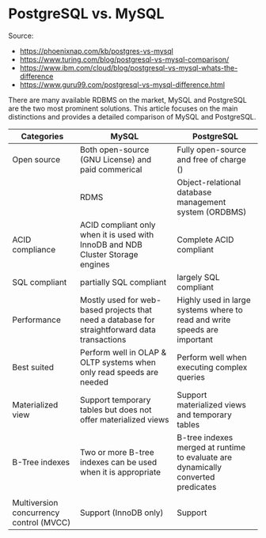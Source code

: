 # PostgreSQL vs. MySQL

Source:

- <https://phoenixnap.com/kb/postgres-vs-mysql>
- <https://www.turing.com/blog/postgresql-vs-mysql-comparison/>
- <https://www.ibm.com/cloud/blog/postgresql-vs-mysql-whats-the-difference>
- <https://www.guru99.com/postgresql-vs-mysql-difference.html>

There are many available RDBMS on the market, MySQL and PostgreSQL are the two most prominent solutions. This article focuses on the main distinctions and provides a detailed comparison of MySQL and PostgreSQL.

| Categories                              | MySQL                                                                                         | PostgreSQL                                                                        |
| --------------------------------------- | --------------------------------------------------------------------------------------------- | --------------------------------------------------------------------------------- |
| Open source                             | Both open-source (GNU License) and paid commerical                                            | Fully open-source and free of charge ()                                           |
|                                         | RDMS                                                                                          | Object-relational database management system (ORDBMS)                             |
| ACID compliance                         | ACID compliant only when it is used with InnoDB and NDB Cluster Storage engines               | Complete ACID compliant                                                           |
| SQL compliant                           | partially SQL compliant                                                                       | largely SQL compliant                                                             |
| Performance                             | Mostly used for web-based projects that need a database for straightforward data transactions | Highly used in large systems where to read and write speeds are important         |
| Best suited                             | Perform well in OLAP & OLTP systems when only read speeds are needed                          | Perform well when executing complex queries                                       |
| Materialized view                       | Support temporary tables but does not offer materialized views                                | Support materialized views and temporary tables                                   |
| B-Tree indexes                          | Two or more B-tree indexes can be used when it is appropriate                                 | B-tree indexes merged at runtime to evaluate are dynamically converted predicates |
|                                         |
| Multiversion concurrency control (MVCC) | Support (InnoDB only)                                                                         | Support                                                                           |

